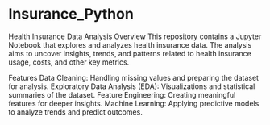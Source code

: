 # Insurance_Python


Health Insurance Data Analysis
Overview
This repository contains a Jupyter Notebook that explores and analyzes health insurance data. The analysis aims to uncover insights, trends, and patterns related to health insurance usage, costs, and other key metrics.

Features
Data Cleaning: Handling missing values and preparing the dataset for analysis.
Exploratory Data Analysis (EDA): Visualizations and statistical summaries of the dataset.
Feature Engineering: Creating meaningful features for deeper insights.
Machine Learning: Applying predictive models to analyze trends and predict outcomes.
